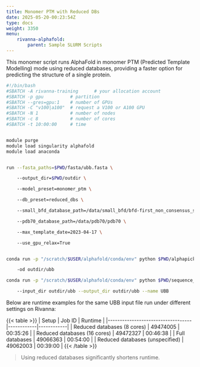 ```yaml
---
title: Monomer PTM with Reduced DBs
date: 2025-05-20-00:23:54Z
type: docs 
weight: 3350
menu: 
    rivanna-alphafold:
        parent: Sample SLURM Scripts
---
```


This monomer script runs AlphaFold in monomer PTM (Predicted Template Modelling) mode using reduced databases, providing a faster option for predicting the structure of a single protein.

```bash
#!/bin/bash​
#SBATCH -A rivanna-training      # your allocation account​
#SBATCH -p gpu          # partition​
#SBATCH --gres=gpu:1    # number of GPUs​
#SBATCH -C "v100|a100"  # request a V100 or A100 GPU​
#SBATCH -N 1            # number of nodes​
#SBATCH -c 8            # number of cores​
#SBATCH -t 10:00:00     # time​


module purge​
module load singularity alphafold​
module load anaconda​


run --fasta_paths=$PWD/fasta/ubb.fasta \​

    --output_dir=$PWD/outdir \​

    --model_preset=monomer_ptm \​

    --db_preset=reduced_dbs \​

    --small_bfd_database_path=/data/small_bfd/bfd-first_non_consensus_sequences.fasta \​

    --pdb70_database_path=/data/pdb70/pdb70 \​

    --max_template_date=2023-04-17 \​

    --use_gpu_relax=True​


conda run -p "/scratch/$USER/alphafold/conda/env" python $PWD/alphapickle/run_AlphaPickle.py \​

	-od outdir/ubb​

conda run -p "/scratch/$USER/alphafold/conda/env" python $PWD/sequence_coverage_plot.py \​

	--input_dir outdir/ubb --output_dir outdir/ubb --name UBB


```

Below are runtime examples for the same UBB input file run under different settings on Rivanna:

{{< table >}}
| Setup                              | Job ID     | Runtime    |
|-----------------------------------|------------|------------|
| Reduced databases (8 cores)       | 49474005   | 00:35:26   |
| Reduced databases (16 cores)      | 49472327   | 00:46:38   |
| Full databases                    | 49066363   | 00:54:00   |
| Reduced databases (unspecified)   | 49062003   | 00:39:00   |
{{< /table >}}

> Using reduced databases significantly shortens runtime.  
